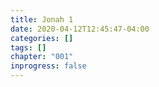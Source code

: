 ```yaml
---
title: Jonah 1
date: 2020-04-12T12:45:47-04:00
categories: []
tags: []
chapter: "001"
inprogress: false
---
```


